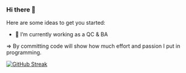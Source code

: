 ### Hi there 👋

Here are some ideas to get you started:

- 🔭 I’m currently working as a QC & BA

=> By committing code will show how much effort and passion I put in programming.


[![GitHub Streak](https://github-readme-streak-stats.herokuapp.com/?user=duongyen24&theme=dark)](https://git.io/streak-stats)

